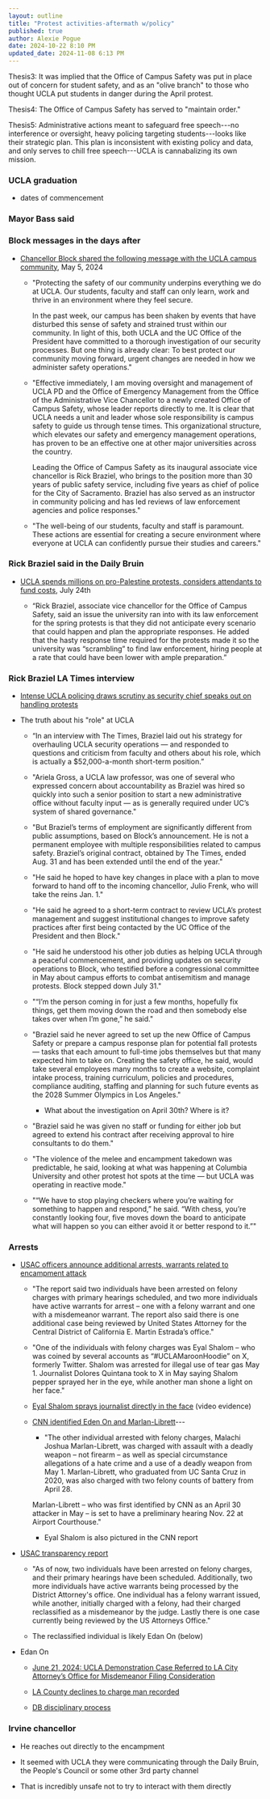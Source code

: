 ```yaml
---
layout: outline
title: "Protest activities-aftermath w/policy"
published: true
author: Alexie Pogue
date: 2024-10-22 8:10 PM
updated_date: 2024-11-08 6:13 PM
---
```




Thesis3: It was implied that the Office of Campus Safety was put in place out of concern for student safety, and as an "olive branch" to those who thought UCLA put students in danger during the April protest.

Thesis4: The Office of Campus Safety has served to "maintain order." 

Thesis5: Administrative actions meant to safeguard free speech---no interference or oversight, heavy policing targeting students---looks like their strategic plan. This plan is inconsistent with existing policy and data, and only serves to chill free speech---UCLA is cannabalizing its own mission. 


### UCLA graduation 

- dates of commencement 

### Mayor Bass said

### Block messages in the days after 

- [Chancellor Block shared the following message with the UCLA campus community](https://chancellor.ucla.edu/messages/changes-to-campus-security-operations/), May 5, 2024

	- "Protecting the safety of our community underpins everything we do at UCLA. Our students, faculty and staff can only learn, work and thrive in an environment where they feel secure.

		In the past week, our campus has been shaken by events that have disturbed this sense of safety and strained trust within our community. In light of this, both UCLA and the UC Office of the President have committed to a thorough investigation of our security processes. But one thing is already clear: To best protect our community moving forward, urgent changes are needed in how we administer safety operations."

	- "Effective immediately, I am moving oversight and management of UCLA PD and the Office of Emergency Management from the Office of the Administrative Vice Chancellor to a newly created Office of Campus Safety, whose leader reports directly to me. It is clear that UCLA needs a unit and leader whose sole responsibility is campus safety to guide us through tense times. This organizational structure, which elevates our safety and emergency management operations, has proven to be an effective one at other major universities across the country.

		Leading the Office of Campus Safety as its inaugural associate vice chancellor is Rick Braziel, who brings to the position more than 30 years of public safety service, including five years as chief of police for the City of Sacramento. Braziel has also served as an instructor in community policing and has led reviews of law enforcement agencies and police responses."

	- "The well-being of our students, faculty and staff is paramount. These actions are essential for creating a secure environment where everyone at UCLA can confidently pursue their studies and careers."

### Rick Braziel said in the Daily Bruin 

- [UCLA spends millions on pro-Palestine protests, considers attendants to fund costs](https://dailybruin.com/2024/07/24/ucla-spends-millions-on-pro-palestine-protests-considers-attendants-to-fund-costs), July 24th

	- “Rick Braziel, associate vice chancellor for the Office of Campus Safety, said an issue the university ran into with its law enforcement for the spring protests is that they did not anticipate every scenario that could happen and plan the appropriate responses. He added that the hasty response time required for the protests made it so the university was “scrambling” to find law enforcement, hiring people at a rate that could have been lower with ample preparation.”

### Rick Braziel LA Times interview

- [Intense UCLA policing draws scrutiny as security chief speaks out on handling protests](https://www.latimes.com/california/story/2024-10-11/intense-ucla-policing-draws-scrutiny-as-security-chief-speaks-out-on-protests)

- The truth about his "role" at UCLA

	- “In an interview with The Times, Braziel laid out his strategy for overhauling UCLA security operations — and responded to questions and criticism from faculty and others about his role, which is actually a $52,000-a-month short-term position.”

	- "Ariela Gross, a UCLA law professor, was one of several who expressed concern about accountability as Braziel was hired so quickly into such a senior position to start a new administrative office without faculty input — as is generally required under UC’s system of shared governance."

	- "But Braziel’s terms of employment are significantly different from public assumptions, based on Block’s announcement. He is not a permanent employee with multiple responsibilities related to campus safety. Braziel’s original contract, obtained by The Times, ended Aug. 31 and has been extended until the end of the year."

	- "He said he hoped to have key changes in place with a plan to move forward to hand off to the incoming chancellor, Julio Frenk, who will take the reins Jan. 1."

	- "He said he agreed to a short-term contract to review UCLA’s protest management and suggest institutional changes to improve safety practices after first being contacted by the UC Office of the President and then Block."

	- "He said he understood his other job duties as helping UCLA through a peaceful commencement, and providing updates on security operations to Block, who testified before a congressional committee in May about campus efforts to combat antisemitism and manage protests. Block stepped down July 31."

	- "“I’m the person coming in for just a few months, hopefully fix things, get them moving down the road and then somebody else takes over when I’m gone,” he said."

	- "Braziel said he never agreed to set up the new Office of Campus Safety or prepare a campus response plan for potential fall protests — tasks that each amount to full-time jobs themselves but that many expected him to take on. Creating the safety office, he said, would take several employees many months to create a website, complaint intake process, training curriculum, policies and procedures, compliance auditing, staffing and planning for such future events as the 2028 Summer Olympics in Los Angeles."

		- What about the investigation on April 30th? Where is it? 

	- "Braziel said he was given no staff or funding for either job but agreed to extend his contract after receiving approval to hire consultants to do them."

	- "The violence of the melee and encampment takedown was predictable, he said, looking at what was happening at Columbia University and other protest hot spots at the time — but UCLA was operating in reactive mode."

	- "“We have to stop playing checkers where you’re waiting for something to happen and respond,” he said. “With chess, you’re constantly looking four, five moves down the board to anticipate what will happen so you can either avoid it or better respond to it.”"


### Arrests

- [USAC officers announce additional arrests, warrants related to encampment attack](https://dailybruin.com/2024/10/18/usac-officers-announce-additional-arrests-warrants-related-to-encampment-attack)

	- "The report said two individuals have been arrested on felony charges with primary hearings scheduled, and two more individuals have active warrants for arrest – one with a felony warrant and one with a misdemeanor warrant. The report also said there is one additional case being reviewed by United States Attorney for the Central District of California E. Martin Estrada’s office."

	- "One of the individuals with felony charges was Eyal Shalom – who was coined by several accounts as “#UCLAMaroonHoodie” on X, formerly Twitter. Shalom was arrested for illegal use of tear gas May 1. Journalist Dolores Quintana took to X in May saying Shalom pepper sprayed her in the eye, while another man shone a light on her face." 

	- [Eyal Shalom sprays journalist directly in the face](https://x.com/doloresquintana/status/1794899214734184806) (video evidence)

	- [CNN identified Eden On and Marlan-Librett](https://www.cnn.com/2024/05/16/us/ucla-student-protests-counterprotesters-invs/index.html)---

		- "The other individual arrested with felony charges, Malachi Joshua Marlan-Librett, was charged with assault with a deadly weapon – not firearm – as well as special circumstance allegations of a hate crime and a use of a deadly weapon from May 1. Marlan-Librett, who graduated from UC Santa Cruz in 2020, was also charged with two felony counts of battery from April 28. 

		Marlan-Librett – who was first identified by CNN as an April 30 attacker in May – is set to have a preliminary hearing Nov. 22 at Airport Courthouse."

		- Eyal Shalom is also pictured in the CNN report

- [USAC transparency report](https://www.instagram.com/uclapresident/p/DBSOoJSSp2S/?img_index=1)

	- "As of now, two individuals have been arrested on felony charges, and their primary hearings have been scheduled. Additionally, two more individuals have active warrants being processed by the District Attorney's office. One individual has a felony warrant issued, while another, initially charged with a felony, had their charged reclassified as a misdemeanor by the judge. Lastly there is one case currently being reviewed by the US Attorneys Office."

	- The reclassified individual is likely Edan On (below)

- Edan On

	- [June 21, 2024: UCLA Demonstration Case Referred to LA City Attorney’s Office for Misdemeanor Filing Consideration](https://da.lacounty.gov/media/news/ucla-demonstration-case-referred-la-city-attorney-s-office-misdemeanor-filing)

	- [LA County declines to charge man recorded](https://www.cnn.com/2024/06/21/us/edan-on-ucla-palestine-encampment-attack/index.html)

	- [DB disciplinary process](https://dailybruin.com/2024/06/10/students-face-conduct-hearings-graduation-uncertainty-after-encampment-arrests)


### Irvine chancellor

- He reaches out directly to the encampment

- It seemed with UCLA they were communicating through the Daily Bruin, the People's Council or some other 3rd party channel

- That is incredibly unsafe not to try to interact with them directly 


